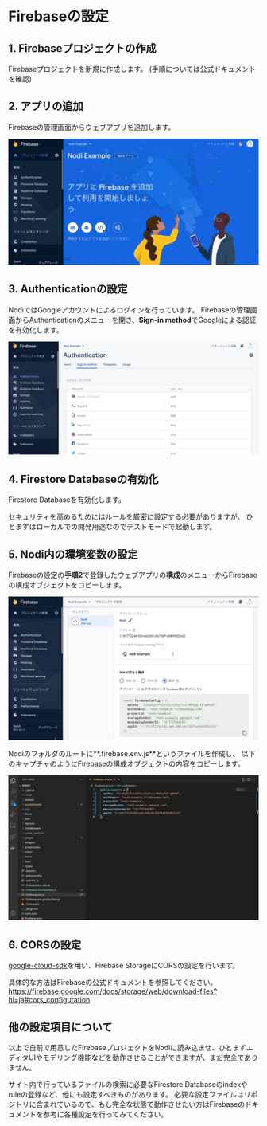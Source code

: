 
# Firebaseの設定

## 1. Firebaseプロジェクトの作成

Firebaseプロジェクトを新規に作成します。
(手順については公式ドキュメントを確認)

## 2. アプリの追加

Firebaseの管理画面からウェブアプリを追加します。

![AddApp](/img/developer/getting-started/firebase/AddApp.gif)

## 3. Authenticationの設定

NodiではGoogleアカウントによるログインを行っています。
Firebaseの管理画面からAuthenticationのメニューを開き、**Sign-in method**でGoogleによる認証を有効化します。

![Authentication](/img/developer/getting-started/firebase/Authentication.png)

## 4. Firestore Databaseの有効化

Firestore Databaseを有効化します。

セキュリティを高めるためにはルールを厳密に設定する必要がありますが、
ひとまずはローカルでの開発用途なのでテストモードで起動します。

## 5. Nodi内の環境変数の設定

Firebaseの設定の**手順2**で登録したウェブアプリの**構成**のメニューからFirebaseの構成オブジェクトをコピーします。

![Configuration](/img/developer/getting-started/firebase/Configuration.jpg)

Nodiのフォルダのルートに**.firebase.env.js**というファイルを作成し、
以下のキャプチャのようにFirebaseの構成オブジェクトの内容をコピーします。

![Env](/img/developer/getting-started/firebase/Env.png)

## 6. CORSの設定

[google-cloud-sdk](https://cloud.google.com/sdk/docs/quickstart)を用い、Firebase StorageにCORSの設定を行います。

具体的な方法はFirebaseの公式ドキュメントを参照してください。
https://firebase.google.com/docs/storage/web/download-files?hl=ja#cors_configuration

## 他の設定項目について

以上で自前で用意したFirebaseプロジェクトをNodiに読み込ませ、ひとまずエディタUIやモデリング機能などを動作させることができますが、まだ完全でありません。

サイト内で行っているファイルの検索に必要なFirestore Databaseのindexやruleの登録など、他にも設定すべきものがあります。
必要な設定ファイルはリポジトリに含まれているので、もし完全な状態で動作させたい方はFirebaseのドキュメントを参考に各種設定を行ってみてください。
